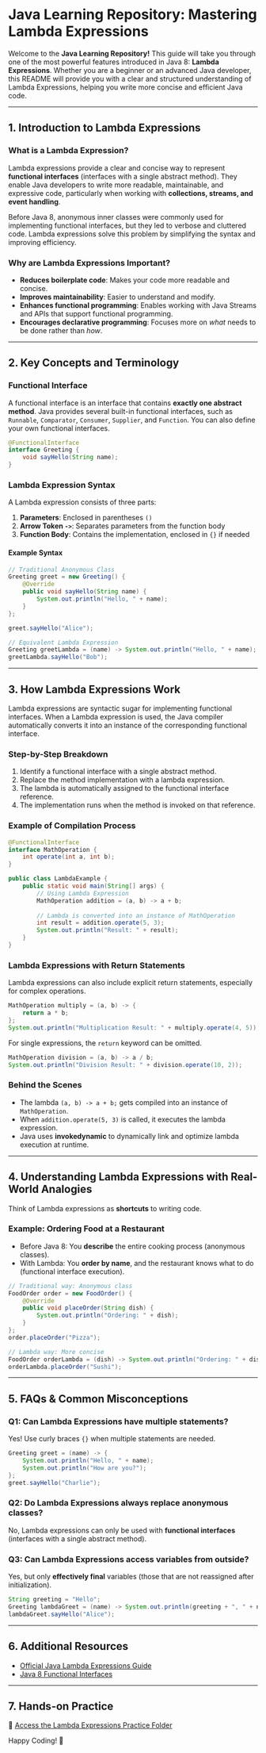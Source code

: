 # Java Learning Repository: Mastering Lambda Expressions

Welcome to the **Java Learning Repository!** This guide will take you through one of the most powerful features introduced in Java 8: **Lambda Expressions**. Whether you are a beginner or an advanced Java developer, this README will provide you with a clear and structured understanding of Lambda Expressions, helping you write more concise and efficient Java code.

---

## **1. Introduction to Lambda Expressions**
### **What is a Lambda Expression?**
Lambda expressions provide a clear and concise way to represent **functional interfaces** (interfaces with a single abstract method). They enable Java developers to write more readable, maintainable, and expressive code, particularly when working with **collections, streams, and event handling**.

Before Java 8, anonymous inner classes were commonly used for implementing functional interfaces, but they led to verbose and cluttered code. Lambda expressions solve this problem by simplifying the syntax and improving efficiency.

### **Why are Lambda Expressions Important?**
- **Reduces boilerplate code**: Makes your code more readable and concise.
- **Improves maintainability**: Easier to understand and modify.
- **Enhances functional programming**: Enables working with Java Streams and APIs that support functional programming.
- **Encourages declarative programming**: Focuses more on *what* needs to be done rather than *how*.

---

## **2. Key Concepts and Terminology**
### **Functional Interface**
A functional interface is an interface that contains **exactly one abstract method**. Java provides several built-in functional interfaces, such as `Runnable`, `Comparator`, `Consumer`, `Supplier`, and `Function`. You can also define your own functional interfaces.

```java
@FunctionalInterface
interface Greeting {
    void sayHello(String name);
}
```

### **Lambda Expression Syntax**
A Lambda expression consists of three parts:
1. **Parameters**: Enclosed in parentheses `()`
2. **Arrow Token `->`**: Separates parameters from the function body
3. **Function Body**: Contains the implementation, enclosed in `{}` if needed

#### **Example Syntax**
```java
// Traditional Anonymous Class
Greeting greet = new Greeting() {
    @Override
    public void sayHello(String name) {
        System.out.println("Hello, " + name);
    }
};

greet.sayHello("Alice");

// Equivalent Lambda Expression
Greeting greetLambda = (name) -> System.out.println("Hello, " + name);
greetLambda.sayHello("Bob");
```

---

## **3. How Lambda Expressions Work**
Lambda expressions are syntactic sugar for implementing functional interfaces. When a Lambda expression is used, the Java compiler automatically converts it into an instance of the corresponding functional interface. 

### **Step-by-Step Breakdown**
1. Identify a functional interface with a single abstract method.
2. Replace the method implementation with a lambda expression.
3. The lambda is automatically assigned to the functional interface reference.
4. The implementation runs when the method is invoked on that reference.

### **Example of Compilation Process**
```java
@FunctionalInterface
interface MathOperation {
    int operate(int a, int b);
}

public class LambdaExample {
    public static void main(String[] args) {
        // Using Lambda Expression
        MathOperation addition = (a, b) -> a + b;
        
        // Lambda is converted into an instance of MathOperation
        int result = addition.operate(5, 3);
        System.out.println("Result: " + result);
    }
}
```

### **Lambda Expressions with Return Statements**
Lambda expressions can also include explicit return statements, especially for complex operations.

```java
MathOperation multiply = (a, b) -> {
    return a * b;
};
System.out.println("Multiplication Result: " + multiply.operate(4, 5));
```

For single expressions, the `return` keyword can be omitted.

```java
MathOperation division = (a, b) -> a / b;
System.out.println("Division Result: " + division.operate(10, 2));
```

### **Behind the Scenes**
- The lambda `(a, b) -> a + b;` gets compiled into an instance of `MathOperation`.
- When `addition.operate(5, 3)` is called, it executes the lambda expression.
- Java uses **invokedynamic** to dynamically link and optimize lambda execution at runtime.

---

## **4. Understanding Lambda Expressions with Real-World Analogies**
Think of Lambda expressions as **shortcuts** to writing code.

### **Example: Ordering Food at a Restaurant**
- Before Java 8: You **describe** the entire cooking process (anonymous classes).
- With Lambda: You **order by name**, and the restaurant knows what to do (functional interface execution).

```java
// Traditional way: Anonymous class
FoodOrder order = new FoodOrder() {
    @Override
    public void placeOrder(String dish) {
        System.out.println("Ordering: " + dish);
    }
};
order.placeOrder("Pizza");

// Lambda way: More concise
FoodOrder orderLambda = (dish) -> System.out.println("Ordering: " + dish);
orderLambda.placeOrder("Sushi");
```

---

## **5. FAQs & Common Misconceptions**
### **Q1: Can Lambda Expressions have multiple statements?**
Yes! Use curly braces `{}` when multiple statements are needed.
```java
Greeting greet = (name) -> {
    System.out.println("Hello, " + name);
    System.out.println("How are you?");
};
greet.sayHello("Charlie");
```

### **Q2: Do Lambda Expressions always replace anonymous classes?**
No, Lambda expressions can only be used with **functional interfaces** (interfaces with a single abstract method).

### **Q3: Can Lambda Expressions access variables from outside?**
Yes, but only **effectively final** variables (those that are not reassigned after initialization).

```java
String greeting = "Hello";
Greeting lambdaGreet = (name) -> System.out.println(greeting + ", " + name);
lambdaGreet.sayHello("Alice");
```

---

## **6. Additional Resources**
- [Official Java Lambda Expressions Guide](https://docs.oracle.com/javase/tutorial/java/javaOO/lambdaexpressions.html)
- [Java 8 Functional Interfaces](https://docs.oracle.com/javase/8/docs/api/java/util/function/package-summary.html)

---

## **7. Hands-on Practice**
🔗 [Access the Lambda Expressions Practice Folder](./lambda-expressions-practice)

Happy Coding! 🚀
